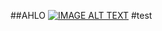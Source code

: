 ##AHLO
[![IMAGE ALT TEXT](http://img.youtube.com/vi/BZ5_dguwtTM/0.jpg)](http://www.youtube.com/watch?v=BZ5_dguwtTM "Video Title")
#test
